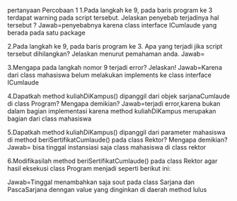 pertanyaan Percobaan 1
1.Pada langkah ke 9, pada baris program ke 3 terdapat warning pada script tersebut. 
Jelaskan penyebab terjadinya hal tersebut ?
Jawab=penyebabnya karena class interface ICumlaude yang berada pada satu package

2.Pada langkah ke 9, pada baris program ke 3. Apa yang terjadi jika script tersebut 
dihilangkan? Jelaskan menurut pemahaman anda.
Jawab=

3.Mengapa pada langkah nomor 9 terjadi error? Jelaskan!
Jawab=Karena dari class mahasiswa belum melakukan implements ke class interface ICumlaude

4.Dapatkah method kuliahDiKampus() dipanggil dari objek sarjanaCumlaude di class
Program? Mengapa demikian?
Jawab=terjadi error,karena bukan dalam bagian implementasi karena method kuliahDiKampus merupakan bagian dari class mahasiswa

5.Dapatkah method kuliahDiKampus() dipanggil dari parameter mahasiswa di method beriSertifikatCumlaude() pada class Rektor? Mengapa demikian?
Jawab= bisa tinggal instansiasi saja class mahasiswa di class rektor

6.Modifikasilah method beriSertifikatCumlaude() pada class Rektor agar hasil eksekusi 
class Program menjadi seperti berikut ini:

Jawab=Tinggal menambahkan saja sout pada class Sarjana dan PascaSarjana denngan value yang dinginkan di daerah method lulus
